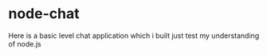# node-chat
Here is a basic level chat application which i built just test my understanding of node.js
